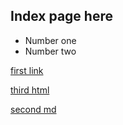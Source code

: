 ## Index page here

- Number one
- Number two


[first link](./first-file)

[third html](./third.html)


[second md](./second.md)
